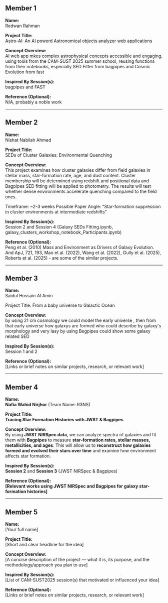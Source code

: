 ## Member 1  
**Name:**  
Redwan Rahman

**Project Title:**  
Astro-AI: An AI powerd Astronomical objects analyzer web applications

**Concept Overview:**  
AI web app mkes complex astrophysical concepts accessible and engaging, using tools from the CAM-SUST 2025 summer school, reusing functions from their notebooks, especially SED Fitter from bagpipes and Cosmic Evolution from fast

**Inspired By Session(s):**  
bagpipes and FAST

**Reference (Optional):**  
N/A, probably a noble work

---

## Member 2  
**Name:**  
Nishat Nabilah Ahmed

**Project Title:**  
SEDs of Cluster Galaxies: Environmental Quenching

**Concept Overview:**  
This project examines how cluster galaxies differ from field galaxies in stellar mass, star-formation rate, age, and dust content. Cluster membership will be determined using redshift and positional data and Bagpipes SED fitting will be applied to photometry. The results will test whether dense environments accelerate quenching compared to the field ones.

Timeframe: ~2-3 weeks
Possible Paper Angle: “Star-formation suppression in cluster environments at intermediate redshifts”

**Inspired By Session(s):**  
Session 2 and Session 4 (Galaxy SEDs Fitting.ipynb, galaxy_clusters_workshop_notebook_Participants.ipynb)

**Reference (Optional):**  
Peng et al. (2010) Mass and Environment as Drivers of Galaxy Evolution.
And ApJ, 721, 193, Mao et al. (2022), Wang et al. (2022), Gully et al. (2025), Roberts et al. (2025) - are some of the similar projects.

---

## Member 3  
**Name:**  
Saidul Hossain Al Amin 

Project Title:
From a baby universe to Galactic Ocean 

**Concept Overview:**  
by using 21 cm cosmology we could model the early universe , then from that early universe how galaxys are formed who could describe by galaxy's morphology and very lasy by using Begpipes could show some galaxy related SED

**Inspired By Session(s):**  
Session 1 and 2 

**Reference (Optional):**  
[Links or brief notes on similar projects, research, or relevant work]

---

## Member 4
**Name:**  
**Nafia Wahid Nirjhor** (Team Name: R3NS)

**Project Title:**  
**Tracing Star Formation Histories with JWST & Bagpipes**

**Concept Overview:**  
By using **JWST NIRSpec data**, we can analyze spectra of galaxies and fit them with **Bagpipes** to measure **star-formation rates, stellar masses, metallicities, and ages**. This will allow us to **reconstruct how galaxies formed and evolved their stars over time** and examine how environment affects star formation.

**Inspired By Session(s):**  
**Session 2** and **Session 3** (JWST NIRSpec & Bagpipes)

**Reference (Optional):**  
**[Relevant works using JWST NIRSpec and Bagpipes for galaxy star-formation histories]**

---

## Member 5  
**Name:**  
[Your full name]

**Project Title:**  
[Short and clear headline for the idea]

**Concept Overview:**  
[A concise description of the project — what it is, its purpose, and the methodology/approach you plan to use]

**Inspired By Session(s):**  
[List of CAM-SUST2025 session(s) that motivated or influenced your idea]

**Reference (Optional):**  
[Links or brief notes on similar projects, research, or relevant work]
